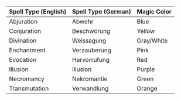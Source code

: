 | Spell Type (English) | Spell Type (German) | Magic Color |
| -------------------- | ------------------- | ----------- |
| Abjuration           | Abwehr              | Blue        |
| Conjuration          | Beschwörung         | Yellow      |
| Divination           | Weissagung          | Gray/White  |
| Enchantment          | Verzauberung        | Pink        |
| Evocation            | Hervorrufung        | Red         |
| Illusion             | Illusion            | Purple      |
| Necromancy           | Nekromantie         | Green       |
| Transmutation        | Verwandlung         | Orange      |
